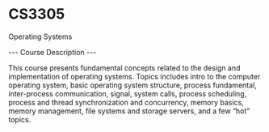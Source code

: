 # CS3305
Operating Systems

--- Course Description ---

  This course presents fundamental concepts related to the design and implementation of operating
  systems. Topics includes intro to the computer operating system, basic operating system structure,
  process fundamental, inter-process communication, signal, system calls, process scheduling, process 
  and thread synchronization and concurrency, memory basics, memory management, file systems and
  storage servers, and a few “hot” topics.
